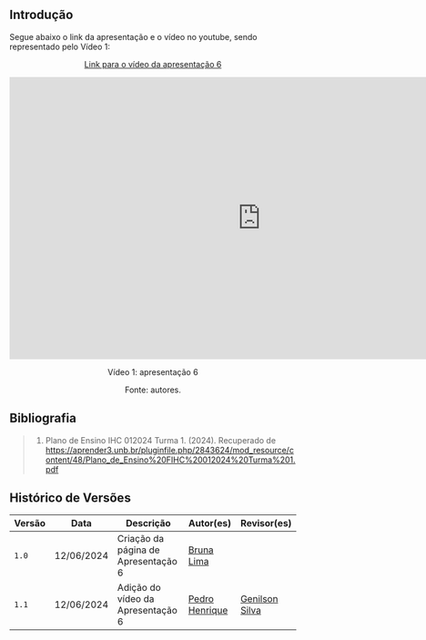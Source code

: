 ## Introdução

<p>Segue abaixo o link da apresentação e o vídeo no youtube, sendo representado pelo Vídeo 1:</p>

<center>

[Link para o vídeo da apresentação 6](https://www.youtube.com/watch?v=QxFZtbuAVRs)

<iframe width="882" height="496" src="https://www.youtube.com/embed/QxFZtbuAVRs" title="Apresentação 6.1 - Verificação (CBMERJ)" frameborder="0" allow="accelerometer; autoplay; clipboard-write; encrypted-media; gyroscope; picture-in-picture; web-share" referrerpolicy="strict-origin-when-cross-origin" allowfullscreen></iframe>

<p>Vídeo 1: apresentação 6</p>
Fonte: autores.

</center>

## Bibliografia
> 1. Plano de Ensino IHC 012024 Turma 1. (2024). Recuperado de https://aprender3.unb.br/pluginfile.php/2843624/mod_resource/content/48/Plano_de_Ensino%20FIHC%20012024%20Turma%201.pdf

## Histórico de Versões

| Versão |    Data    | Descrição                                 | Autor(es)                                       | Revisor(es)                                    |
| ------ | :--------: | ----------------------------------------- | ----------------------------------------------- | ---------------------------------------------- |
| `1.0`   | 12/06/2024 | Criação da página de Apresentação 6     | [Bruna Lima](https://github.com/libruna) |    | 
| `1.1`   | 12/06/2024 | Adição do vídeo da Apresentação 6      | [Pedro Henrique](https://github.com/PedroHhenriq) |  [Genilson Silva](https://github.com/GenilsonJrs)   | 

